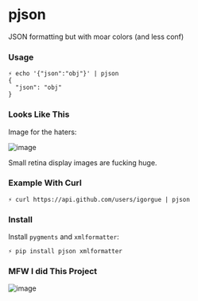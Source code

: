 pjson
=====

JSON formatting but with moar colors (and less conf)

### Usage

    ⚡ echo '{"json":"obj"}' | pjson
    {
      "json": "obj"
    }

### Looks Like This

Image for the haters:

![image](http://f.cl.ly/items/3R1M3b2j2o2v1z0z2U0E/Screen%20Shot%202012-07-19%20at%206.58.54%20PM.png)

Small retina display images are fucking huge.

### Example With Curl

    ⚡ curl https://api.github.com/users/igorgue | pjson

### Install

Install `pygments` and `xmlformatter`:

    ⚡ pip install pjson xmlformatter

### MFW I did This Project

![image](http://1.bp.blogspot.com/-pPlP3YNu_8E/U5lOw22806I/AAAAAAAAIwA/gbpKuF4RerA/s1600/puking_rainbows_guy_in_hd_by_lemmino-d6026ug.png)

